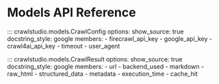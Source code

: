 # Models API Reference

::: crawlstudio.models.CrawlConfig
    options:
      show_source: true
      docstring_style: google
      members:
        - firecrawl_api_key
        - google_api_key
        - crawl4ai_api_key
        - timeout
        - user_agent

::: crawlstudio.models.CrawlResult
    options:
      show_source: true
      docstring_style: google
      members:
        - url
        - backend_used
        - markdown
        - raw_html
        - structured_data
        - metadata
        - execution_time
        - cache_hit